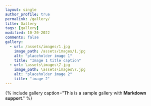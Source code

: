 ```yaml
---
layout: single
author_profile: true
permalink: /gallery/
title: Gallery
tags: [gallery]
modified: 10-20-2022
comments: false
gallery:
  - url: /assets/images/1.jpg
    image_path: /assets/images/1.jpg
    alt: "placeholder image 1"
    title: "Image 1 title caption"
  - url: \assets\images\7.jpg
    image_path: \assets\images\7.jpg
    alt: "placeholder image 2"
    title: "image 2"
---
```


{% include gallery caption="This is a sample gallery with **Markdown support**." %}

